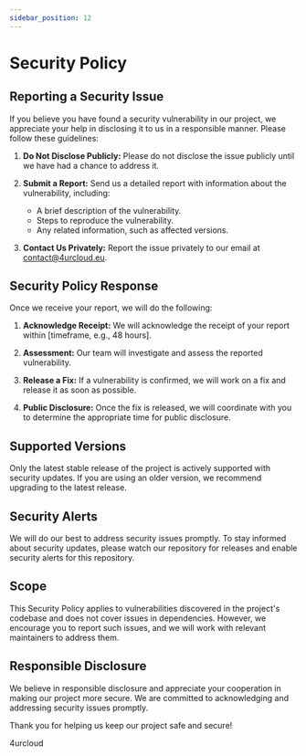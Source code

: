 ```yaml
---
sidebar_position: 12
---
```


# Security Policy

## Reporting a Security Issue

If you believe you have found a security vulnerability in our project, we appreciate your help in disclosing it to us in a responsible manner. Please follow these guidelines:

1. **Do Not Disclose Publicly:** Please do not disclose the issue publicly until we have had a chance to address it.

2. **Submit a Report:** Send us a detailed report with information about the vulnerability, including:

   - A brief description of the vulnerability.
   - Steps to reproduce the vulnerability.
   - Any related information, such as affected versions.

3. **Contact Us Privately:** Report the issue privately to our email at [contact@4urcloud.eu](mailto:contact@4urcloud.eu).

## Security Policy Response

Once we receive your report, we will do the following:

1. **Acknowledge Receipt:** We will acknowledge the receipt of your report within [timeframe, e.g., 48 hours].

2. **Assessment:** Our team will investigate and assess the reported vulnerability.

3. **Release a Fix:** If a vulnerability is confirmed, we will work on a fix and release it as soon as possible.

4. **Public Disclosure:** Once the fix is released, we will coordinate with you to determine the appropriate time for public disclosure.

## Supported Versions

Only the latest stable release of the project is actively supported with security updates. If you are using an older version, we recommend upgrading to the latest release.

## Security Alerts

We will do our best to address security issues promptly. To stay informed about security updates, please watch our repository for releases and enable security alerts for this repository.

## Scope

This Security Policy applies to vulnerabilities discovered in the project's codebase and does not cover issues in dependencies. However, we encourage you to report such issues, and we will work with relevant maintainers to address them.

## Responsible Disclosure

We believe in responsible disclosure and appreciate your cooperation in making our project more secure. We are committed to acknowledging and addressing security issues promptly.

Thank you for helping us keep our project safe and secure!

4urcloud
